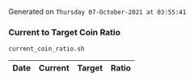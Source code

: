 Generated on `Thursday 07-October-2021 at 03:55:41`

### Current to Target Coin Ratio
`current_coin_ratio.sh`

Date|Current|Target|Ratio
---|---|---|---
